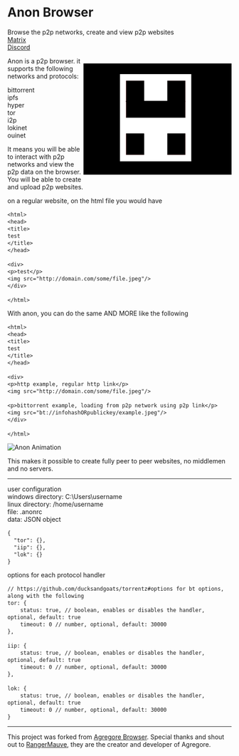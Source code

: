 # Anon Browser

Browse the p2p networks, create and view p2p websites<br>
[Matrix](https://matrix.to/#/#anon-browser:matrix.org)<br>
[Discord](https://discord.gg/8QzHpF8VZt)<br>

<p align="center" style="float: right">
	<img src="./build/icon.png" width="333px">
</p>

Anon is a p2p browser. it supports the following networks and protocols:

bittorrent<br>
ipfs<br>
hyper<br>
tor<br>
i2p<br>
lokinet<br>
ouinet<br>

It means you will be able to interact with p2p networks and view the p2p data on the browser. You will be able to create and upload p2p websites.

on a regular website, on the html file you would have

```
<html>
<head>
<title>
test
</title>
</head>

<div>
<p>test</p>
<img src="http://domain.com/some/file.jpeg"/>
</div>

</html>
```

With anon, you can do the same AND MORE like the following

```
<html>
<head>
<title>
test
</title>
</head>

<div>
<p>http example, regular http link</p>
<img src="http://domain.com/some/file.jpeg"/>

<p>bittorrent example, loading from p2p network using p2p link</p>
<img src="bt://infohashORpublickey/example.jpeg"/>
</div>

</html>
```

![Anon Animation](animation.gif)

This makes it possible to create fully peer to peer websites, no middlemen and no servers.

---
user configuration<br>
windows directory: C:\Users\username<br>
linux directory: /home/username<br>
file: .anonrc<br>
data: JSON object<br>

```
{
  "tor": {},
  "iip": {},
  "lok": {}
}
```
options for each protocol handler
```
// https://github.com/ducksandgoats/torrentz#options for bt options, along with the following
tor: {
	status: true, // boolean, enables or disables the handler, optional, default: true
	timeout: 0 // number, optional, default: 30000
},

iip: {
	status: true, // boolean, enables or disables the handler, optional, default: true
	timeout: 0 // number, optional, default: 30000
},

lok: {
	status: true, // boolean, enables or disables the handler, optional, default: true
	timeout: 0 // number, optional, default: 30000
}
```
---

This project was forked from [Agregore Browser](https://github.com/AgregoreWeb/agregore-browser).
Special thanks and shout out to [RangerMauve](https://github.com/RangerMauve), they are the creator and developer of Agregore.
